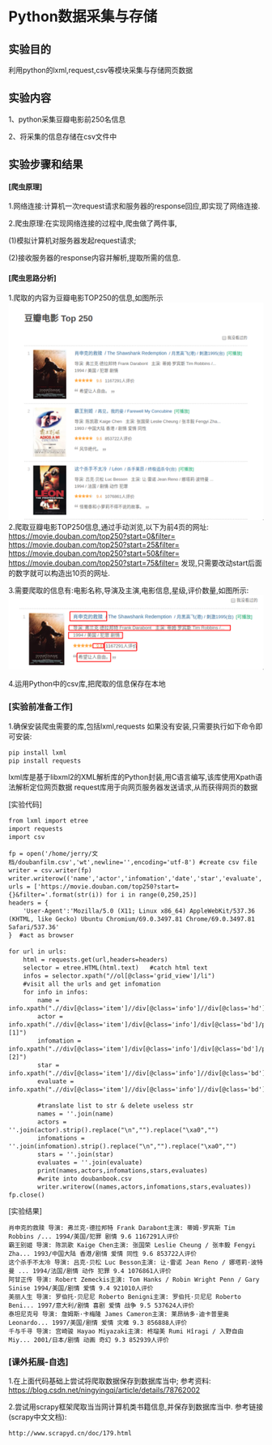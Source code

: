 # Python数据采集与存储

## 实验目的

利用python的lxml,request,csv等模块采集与存储网页数据

## 实验内容

1、python采集豆瓣电影前250名信息

2、将采集的信息存储在csv文件中

## 实验步骤和结果

#### [爬虫原理]

1.网络连接:计算机一次request请求和服务器的response回应,即实现了网络连接.

2.爬虫原理:在实现网络连接的过程中,爬虫做了两件事,

(1)模拟计算机对服务器发起request请求;

(2)接收服务器的response内容并解析,提取所需的信息.

#### [爬虫思路分析]

1.爬取的内容为豆瓣电影TOP250的信息,如图所示
​​![](pic/5.1.png)
​
2.爬取豆瓣电影TOP250信息,通过手动浏览,以下为前4页的网址:
https://movie.douban.com/top250?start=0&filter=
https://movie.douban.com/top250?start=25&filter=
https://movie.douban.com/top250?start=50&filter=
https://movie.douban.com/top250?start=75&filter=
发现,只需要改动start后面的数字就可以构造出10页的网址.

3.需要爬取的信息有:电影名称,导演及主演,电影信息,星级,评价数量,如图所示:
​​​​![](pic/5.2.png)

4.运用Python中的csv库,把爬取的信息保存在本地

### [实验前准备工作]

1.确保安装爬虫需要的库,包括lxml,requests
如果没有安装,只需要执行如下命令即可安装:
	
	pip install lxml
	pip install requests
lxml库是基于libxml2的XML解析库的Python封装,用C语言编写,该库使用Xpath语法解析定位网页数据
request库用于向网页服务器发送请求,从而获得网页的数据

[实验代码]

```
from lxml import etree
import requests
import csv
​
fp = open('/home/jerry/文档/doubanfilm.csv','wt',newline='',encoding='utf-8') #create csv file
writer = csv.writer(fp)
writer.writerow(('name','actor','infomation','date','star','evaluate','introduction'))
urls = ['https://movie.douban.com/top250?start={}&filter='.format(str(i)) for i in range(0,250,25)]
headers = {
    'User-Agent':'Mozilla/5.0 (X11; Linux x86_64) AppleWebKit/537.36 (KHTML, like Gecko) Ubuntu Chromium/69.0.3497.81 Chrome/69.0.3497.81 Safari/537.36'
}  #act as browser
​
for url in urls:
    html = requests.get(url,headers=headers)
    selector = etree.HTML(html.text)   #catch html text
    infos = selector.xpath("//ol[@class='grid_view']/li")
    #visit all the urls and get infomation
    for info in infos:
        name = info.xpath(".//div[@class='item']//div[@class='info']//div[@class='hd']//a/span[1]/text()")
        actor = info.xpath(".//div[@class='item']/div[@class='info']/div[@class='bd']/p[1]/text()[1]")
        infomation = info.xpath(".//div[@class='item']/div[@class='info']/div[@class='bd']/p[1]/text()[2]")
        star = info.xpath(".//div[@class='item']//div[@class='info']//div[@class='bd']//div[@class='star']//span[2]/text()")
        evaluate = info.xpath(".//div[@class='item']//div[@class='info']//div[@class='bd']//div[@class='star']//span[4]/text()")
​
        #translate list to str & delete useless str
        names = ''.join(name)
        actors = ''.join(actor).strip().replace("\n","").replace("\xa0","")
        infomations = ''.join(infomation).strip().replace("\n","").replace("\xa0","")
        stars = ''.join(star)
        evaluates = ''.join(evaluate)
        print(names,actors,infomations,stars,evaluates)
        #write into doubanbook.csv
        writer.writerow((names,actors,infomations,stars,evaluates))
fp.close()

```
[实验结果]

```
肖申克的救赎 导演: 弗兰克·德拉邦特 Frank Darabont主演: 蒂姆·罗宾斯 Tim Robbins /... 1994/美国/犯罪 剧情 9.6 1167291人评价
霸王别姬 导演: 陈凯歌 Kaige Chen主演: 张国荣 Leslie Cheung / 张丰毅 Fengyi Zha... 1993/中国大陆 香港/剧情 爱情 同性 9.6 853722人评价
这个杀手不太冷 导演: 吕克·贝松 Luc Besson主演: 让·雷诺 Jean Reno / 娜塔莉·波特曼 ... 1994/法国/剧情 动作 犯罪 9.4 1076861人评价
阿甘正传 导演: Robert Zemeckis主演: Tom Hanks / Robin Wright Penn / Gary Sinise 1994/美国/剧情 爱情 9.4 921010人评价
美丽人生 导演: 罗伯托·贝尼尼 Roberto Benigni主演: 罗伯托·贝尼尼 Roberto Beni... 1997/意大利/剧情 喜剧 爱情 战争 9.5 537624人评价
泰坦尼克号 导演: 詹姆斯·卡梅隆 James Cameron主演: 莱昂纳多·迪卡普里奥 Leonardo... 1997/美国/剧情 爱情 灾难 9.3 856888人评价
千与千寻 导演: 宫崎骏 Hayao Miyazaki主演: 柊瑠美 Rumi Hîragi / 入野自由 Miy... 2001/日本/剧情 动画 奇幻 9.3 852939人评价
```
### [课外拓展-自选]

1.在上面代码基础上尝试将爬取数据保存到数据库当中;
参考资料:	
	https://blog.csdn.net/ningyingqi/article/details/78762002

2.尝试用scrapy框架爬取当当网计算机类书籍信息,并保存到数据库当中.
参考链接(scrapy中文文档):

	http://www.scrapyd.cn/doc/179.html

